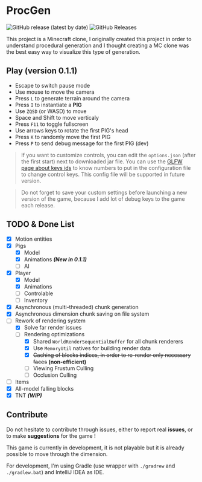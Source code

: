 # ProcGen

![GitHub release (latest by date)](https://img.shields.io/github/v/release/mindstorm38/proc-gen)
![GitHub Releases](https://img.shields.io/github/downloads/mindstorm38/proc-gen/latest/total)

This project is a Minecraft clone, I originally created this project
in order to understand procedural generation and I thought creating
a MC clone was the best easy way to visualize this type of
generation.

## Play (version 0.1.1)

- Escape to switch pause mode
- Use mouse to move the camera
- Press `L` to generate terrain around the camera
- Press `I` to instantiate a **PIG**
- Use `ZQSD` (or WASD) to move
- Space and Shift to move verticaly
- Press `F11` to toggle fullscreen
- Use arrows keys to rotate the first PIG's head
- Press `K` to randomly move the first PIG
- Press `P` to send debug message for the first PIG (dev)

> If you want to customize controls, you can edit the `options.json` (after the first start) next to downloaded jar file.
> You can use the [GLFW page about keys ids](https://www.glfw.org/docs/latest/group__keys.html) to know numbers to put in the configuration file to change control keys.
> This config file will be supported in future version.

> Do not forget to save your custom settings before launching a new version of the game, because I add lot of debug keys to the game each release.

## TODO & Done List

- [x] Motion entities
- [x] Pigs
  - [x] Model
  - [x] Animations ***(New in 0.1.1)***
  - [ ] AI
- [x] Player
  - [x] Model
  - [x] Animations
  - [ ] Controlable
  - [ ] Inventory
- [x] Asynchronous (multi-threaded) chunk generation
- [x] Asynchronous dimension chunk saving on file system
- [ ] Rework of rendering system
  - [x] Solve far render issues
  - [ ] Rendering optimizations
    - [x] Shared `WorldRenderSequentialBuffer` for all chunk renderers
    - [x] Use `MemoryUtil` natives for building render data
    - [x] ~~Caching of blocks indices, in order to re-render only necessary faces~~ **(non-efficient)**
    - [ ] Viewing Frustum Culling
    - [ ] Occlusion Culling
- [ ] Items
- [x] All-model falling blocks
- [x] TNT ***(WIP)***

## Contribute

Do not hesitate to contribute through issues, either to report real **issues**, or to make **suggestions** for the game !

This game is currently in development, it is not playable but it is
already possible to move through the dimension.

For development, I'm using Gradle (use wrapper with `./gradrew` and `./gradlew.bat`) and IntelliJ IDEA as IDE.